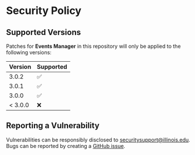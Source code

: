 # Security Policy

## Supported Versions

Patches for **Events Manager** in this repository will only be applied to the following versions:

| Version | Supported          |
| ------- | ------------------ |
| 3.0.2   | :white_check_mark: |
| 3.0.1   | :white_check_mark: |
| 3.0.0   | :white_check_mark: |
| < 3.0.0   | :x:              |

## Reporting a Vulnerability

Vulnerabilities can be responsibly disclosed to [securitysupport@illinois.edu](mailto:securitysupport@illinois.edu).
Bugs can be reported by creating a [GitHub issue](https://github.com/rokwire/events-manager/issues/new?assignees=&labels=bug&template=bug_report.md&title=%5BBUG%5D).
